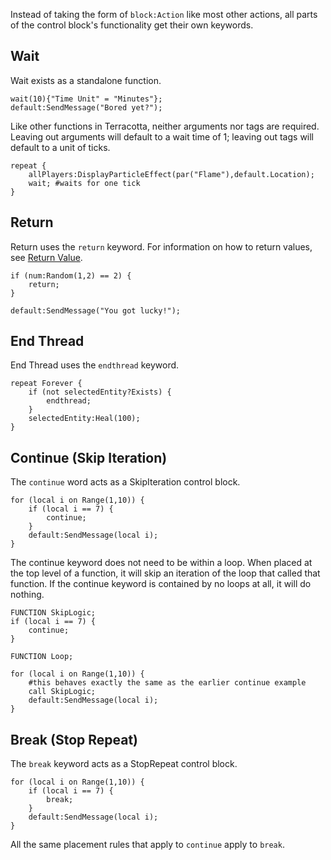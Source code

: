 Instead of taking the form of `block:Action` like most other actions, all parts of the control block's functionality get their own keywords.

## Wait
Wait exists as a standalone function.
```tc
wait(10){"Time Unit" = "Minutes"};
default:SendMessage("Bored yet?");
```

Like other functions in Terracotta, neither arguments nor tags are required. Leaving out arguments will default to a wait time of 1; leaving out tags will default to a unit of ticks.

```tc
repeat {
    allPlayers:DisplayParticleEffect(par("Flame"),default.Location);
    wait; #waits for one tick
}
```

## Return
Return uses the `return` keyword. For information on how to return values, see [Return Value](function.md#return-value).

```tc
if (num:Random(1,2) == 2) {
    return;
}

default:SendMessage("You got lucky!");
```

## End Thread
End Thread uses the `endthread` keyword.

```tc
repeat Forever {
    if (not selectedEntity?Exists) {
        endthread;
    }
    selectedEntity:Heal(100);
}
```

## Continue (Skip Iteration)
The `continue` word acts as a SkipIteration control block.

```tc
for (local i on Range(1,10)) {
    if (local i == 7) {
        continue;
    }
    default:SendMessage(local i);
}
```

The continue keyword does not need to be within a loop. When placed at the top level of a function, it will skip an iteration of the loop that called that function. If the continue keyword is contained by no loops at all, it will do nothing.

```tc
FUNCTION SkipLogic;
if (local i == 7) {
    continue;
}
```

```tc
FUNCTION Loop;

for (local i on Range(1,10)) {
    #this behaves exactly the same as the earlier continue example
    call SkipLogic;
    default:SendMessage(local i);
}
```

## Break (Stop Repeat)
The `break` keyword acts as a StopRepeat control block.

```tc
for (local i on Range(1,10)) {
    if (local i == 7) {
        break;
    }
    default:SendMessage(local i);
}
```

All the same placement rules that apply to `continue` apply to `break`.